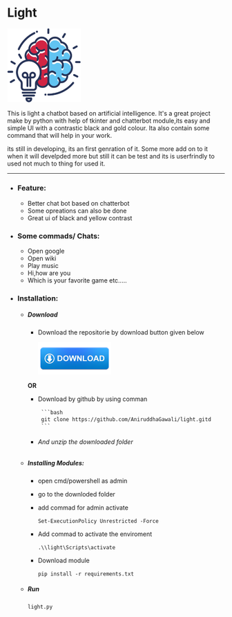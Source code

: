 # Light
[<img src="https://github.com/AniruddhaGawali/light/blob/master/data/img/img.png" width="170">](img.png)

This is light a chatbot based on artificial intelligence. It's a great project make by python with help of tkinter and chatterbot module,its easy and simple UI with a contrastic black and gold colour. Ita also contain some command that will help in your work. 

its still in developing, its an first genration of it. Some more add on to it when it will develpded more but still it can be test and its is userfrindly to used not much to thing for used it.


------------


- ### Feature:
	- Better chat bot based on chatterbot
	- Some opreations can also be done
	- Great ui of black and yellow contrast

- ### Some commads/ Chats:
	- Open google
	- Open wiki
	- Play music
	- Hi,how are you
	- Which is your favorite game
	etc.....
	
- ### Installation:

	- ##### Download 
	
		 - Download the repositorie by download button given below
		 
			 [<img src="https://github.com/AniruddhaGawali/light/blob/master/data/img/download1.png" width="170">](https://github.com/AniruddhaGawali/light/archive/master.zip)
			 
		**OR**
			 
		 - Download by github by using comman
		 
			  	```bash
				git clone https://github.com/AniruddhaGawali/light.gitd
				```
		 - ###### And unzip the downloaded folder 
		 
	- ##### Installing Modules:
	
		- open cmd/powershell as admin
		
		- go to the downloded folder 
		
		- add commad for admin activate
			```shell
			Set-ExecutionPolicy Unrestricted -Force
			```
		
		- Add commad to activate the enviroment
			```shell
			.\\light\Scripts\activate
			```
		
		- Download module
			```shell
			pip install -r requirements.txt
			```
		
	- ##### Run
		```shell
		light.py 
		```
	
